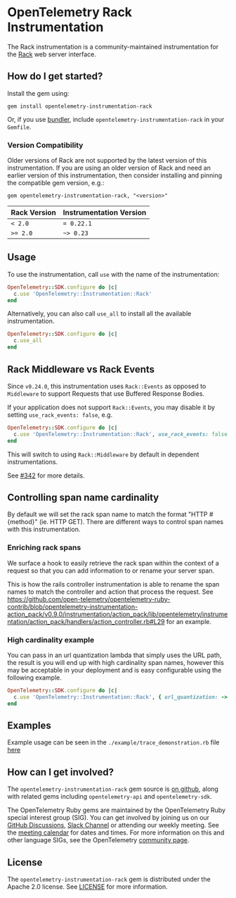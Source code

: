 # OpenTelemetry Rack Instrumentation

The Rack instrumentation is a community-maintained instrumentation for the [Rack][rack-home] web server interface.

## How do I get started?

Install the gem using:

```console
gem install opentelemetry-instrumentation-rack
```

Or, if you use [bundler][bundler-home], include `opentelemetry-instrumentation-rack` in your `Gemfile`.

### Version Compatibility

Older versions of Rack are not supported by the latest version of this instrumentation. If you are using an older version of Rack and need an earlier version of this instrumentation, then consider installing and pinning the compatible gem version, e.g.:

```console
gem opentelemetry-instrumentation-rack, "<version>"
```

| Rack Version | Instrumentation Version |
| ------------ | ----------------------- |
| `< 2.0`      | `= 0.22.1`              |
| `>= 2.0`     | `~> 0.23`               |

## Usage

To use the instrumentation, call `use` with the name of the instrumentation:

```ruby
OpenTelemetry::SDK.configure do |c|
  c.use 'OpenTelemetry::Instrumentation::Rack'
end
```

Alternatively, you can also call `use_all` to install all the available instrumentation.

```ruby
OpenTelemetry::SDK.configure do |c|
  c.use_all
end
```

## Rack Middleware vs Rack Events

Since `v0.24.0`, this instrumentation uses `Rack::Events` as opposed to `Middleware` to support Requests that use Buffered Response Bodies.

If your application does not support `Rack::Events`, you may disable it by setting `use_rack_events: false`, e.g.

```ruby
OpenTelemetry::SDK.configure do |c|
  c.use 'OpenTelemetry::Instrumentation::Rack', use_rack_events: false
end
```

This will switch to using `Rack::Middleware` by default in dependent instrumentations.

See [#342](https://github.com/open-telemetry/opentelemetry-ruby-contrib/pull/342) for more details.

## Controlling span name cardinality

By default we will set the rack span name to match the format "HTTP #{method}" (ie. HTTP GET). There are different ways to control span names with this instrumentation.

### Enriching rack spans

We surface a hook to easily retrieve the rack span within the context of a request so that you can add information to or rename your server span.

This is how the rails controller instrumentation is able to rename the span names to match the controller and action that process the request. See <https://github.com/open-telemetry/opentelemetry-ruby-contrib/blob/opentelemetry-instrumentation-action_pack/v0.9.0/instrumentation/action_pack/lib/opentelemetry/instrumentation/action_pack/handlers/action_controller.rb#L29> for an example.

### High cardinality example

You can pass in an url quantization lambda that simply uses the URL path, the result is you will end up with high cardinality span names, however this may be acceptable in your deployment and is easy configurable using the following example.

```ruby
OpenTelemetry::SDK.configure do |c|
  c.use 'OpenTelemetry::Instrumentation::Rack', { url_quantization: ->(path, _env) { path.to_s } }
end
```

## Examples

Example usage can be seen in the `./example/trace_demonstration.rb` file [here](https://github.com/open-telemetry/opentelemetry-ruby-contrib/blob/main/instrumentation/rack/example/trace_demonstration.rb)

## How can I get involved?

The `opentelemetry-instrumentation-rack` gem source is [on github][repo-github], along with related gems including `opentelemetry-api` and `opentelemetry-sdk`.

The OpenTelemetry Ruby gems are maintained by the OpenTelemetry Ruby special interest group (SIG). You can get involved by joining us on our [GitHub Discussions][discussions-url], [Slack Channel][slack-channel] or attending our weekly meeting. See the [meeting calendar][community-meetings] for dates and times. For more information on this and other language SIGs, see the OpenTelemetry [community page][ruby-sig].

## License

The `opentelemetry-instrumentation-rack` gem is distributed under the Apache 2.0 license. See [LICENSE][license-github] for more information.

[rack-home]: https://github.com/rack/rack
[bundler-home]: https://bundler.io
[repo-github]: https://github.com/open-telemetry/opentelemetry-ruby
[license-github]: https://github.com/open-telemetry/opentelemetry-ruby-contrib/blob/main/LICENSE
[ruby-sig]: https://github.com/open-telemetry/community#ruby-sig
[community-meetings]: https://github.com/open-telemetry/community#community-meetings
[slack-channel]: https://cloud-native.slack.com/archives/C01NWKKMKMY
[discussions-url]: https://github.com/open-telemetry/opentelemetry-ruby/discussions
